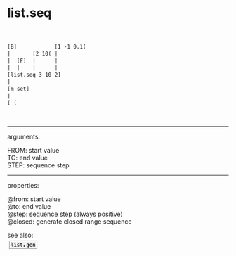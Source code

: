 # list.seq

```


[B]            [1 -1 0.1(
|       [2 10( |
|  [F]  |      |
|  |    |      |
[list.seq 3 10 2]
|
[m set]
|
[ (

            
```
---
arguments:

FROM: start value<br>
TO: end value<br>
STEP: sequence step<br>

---
properties:

@from: start value<br>
@to: end value<br>
@step: sequence step (always
            positive)<br>
@closed: generate closed range sequence<br>

see also:<br>
![list.gen](img/object_list.gen.png)
